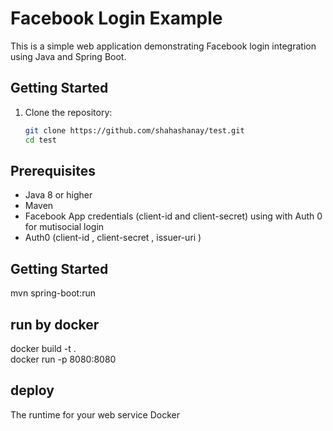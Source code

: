 # Facebook Login Example

This is a simple web application demonstrating Facebook login integration using Java and Spring Boot.

## Getting Started

1. Clone the repository:

   ```bash
   git clone https://github.com/shahashanay/test.git
   cd test
   ```

## Prerequisites

- Java 8 or higher
- Maven
- Facebook App credentials (client-id and client-secret) using with Auth 0 for mutisocial login
- Auth0 (client-id , client-secret , issuer-uri )

## Getting Started

mvn spring-boot:run

## run by docker

docker build -t <name> .  
docker run -p 8080:8080 <name>

## deploy

The runtime for your web service Docker

